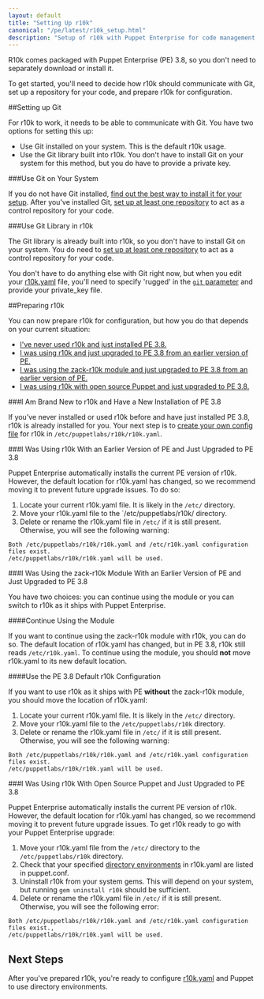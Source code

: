 ```yaml
---
layout: default
title: "Setting Up r10k"
canonical: "/pe/latest/r10k_setup.html"
description: "Setup of r10k with Puppet Enterprise for code management."
---
```


[environ_dir]: /puppet/4.0/reference/environments_configuring.html
[r10kmod]: https://forge.puppetlabs.com/zack/r10k
[r10kyaml]: ./r10k_yaml.html
[puppetfile]: ./r10k_puppetfile.html
[running]: ./r10k_run.html
[reference]: ./r10k_reference.html
[r10kindex]: ./r10k.md

R10k comes packaged with Puppet Enterprise (PE) 3.8, so you don't need to separately download or install it.

To get started, you'll need to decide how r10k should communicate with Git, set up a repository for your code, and prepare r10k for configuration.

##Setting up Git

For r10k to work, it needs to be able to communicate with Git. You have two options for setting this up:

* Use Git installed on your system. This is the default r10k usage.
* Use the Git library built into r10k. You don't have to install Git on your system for this method, but you do have to provide a private key.

###Use Git on Your System

If you do not have Git installed, [find out the best way to install it for your setup](http://git-scm.com/book/en/v2/Getting-Started-Installing-Git). After you've installed Git, [set up at least one repository](http://git-scm.com/book/en/v2/Git-Basics-Getting-a-Git-Repository) to act as a control repository for your code.

###Use Git Library in r10k

The Git library is already built into r10k, so you don't have to install Git on your system. You do need to [set up at least one repository](http://git-scm.com/book/en/v2/Git-Basics-Getting-a-Git-Repository) to act as a control repository for your code.

You don't have to do anything else with Git right now, but when you edit your [r10k.yaml](r10k_yaml) file, you'll need to specify 'rugged' in the [`git` parameter](./r10k_yaml#git) and provide your private_key file.

##Preparing r10k

You can now prepare r10k for configuration, but how you do that depends on your current situation:

* [I've never used r10k and just installed PE 3.8.]()
* [I was using r10k and just upgraded to PE 3.8 from an earlier version of PE.]()
* [I was using the zack-r10k module and just upgraded to PE 3.8 from an earlier version of PE.]()
* [I was using r10k with open source Puppet and just upgraded to PE 3.8.]()

###I Am Brand New to r10k and Have a New Installation of PE 3.8

If you’ve never installed or used r10k before and have just installed PE 3.8, r10k is already installed for you. Your next step is to [create your own config file](r10k_yaml) for r10k in `/etc/puppetlabs/r10k/r10k.yaml`.

###I Was Using r10k With an Earlier Version of PE and Just Upgraded to PE 3.8

Puppet Enterprise automatically installs the current PE version of r10k. However, the default location for r10k.yaml has changed, so we recommend moving it to prevent future upgrade issues. To do so:

1. Locate your current r10k.yaml file. It is likely in the `/etc/` directory.
2. Move your r10k.yaml file to the `/etc/puppetlabs/r10k/ directory.
3. Delete or rename the r10k.yaml file in `/etc/` if it is still present. Otherwise, you will see the following warning:

```
Both /etc/puppetlabs/r10k/r10k.yaml and /etc/r10k.yaml configuration files exist.
/etc/puppetlabs/r10k/r10k.yaml will be used.
```

###I Was Using the zack-r10k Module With an Earlier Version of PE and Just Upgraded to PE 3.8

You have two choices: you can continue using the module or you can switch to r10k as it ships with Puppet Enterprise.

####Continue Using the Module

If you want to continue using the zack-r10k module with r10k, you can do so. The default location of r10k.yaml has changed, but in PE 3.8, r10k still reads `/etc/r10k.yaml`. To continue using the module, you should **not** move r10k.yaml to its new default location.

####Use the PE 3.8 Default r10k Configuration

If you want to use r10k as it ships with PE **without** the zack-r10k module, you should move the location of r10k.yaml:

1. Locate your current r10k.yaml file. It is likely in the `/etc/` directory.
2. Move your r10k.yaml file to the `/etc/puppetlabs/r10k` directory.
3. Delete or rename the r10k.yaml file in `/etc/` if it is still present. Otherwise, you will see the following warning:

~~~
Both /etc/puppetlabs/r10k/r10k.yaml and /etc/r10k.yaml configuration files exist.
/etc/puppetlabs/r10k/r10k.yaml will be used.
~~~

###I Was Using r10k With Open Source Puppet and Just Upgraded to PE 3.8

Puppet Enterprise automatically installs the current PE version of r10k. However, the default location for r10k.yaml has changed, so we recommend moving it to prevent future upgrade issues. To get r10k ready to go with your Puppet Enterprise upgrade:

1. Move your r10k.yaml file from the `/etc/` directory to the `/etc/puppetlabs/r10k` directory.
2. Check that your specified [directory environments](environ_dir) in r10k.yaml are listed in puppet.conf.
3. Uninstall r10k from your system gems. This will depend on your system, but running `gem uninstall r10k` should be sufficient.
4. Delete or rename the r10k.yaml file in `/etc/` if it is still present. Otherwise, you will see the following error:

~~~
Both /etc/puppetlabs/r10k/r10k.yaml and /etc/r10k.yaml configuration files exist.,
/etc/puppetlabs/r10k/r10k.yaml will be used.
~~~

## Next Steps

After you've prepared r10k, you're ready to configure [r10k.yaml][r10kyaml] and Puppet to use directory environments.